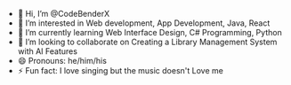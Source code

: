 - 👋 Hi, I’m @CodeBenderX
- 👀 I’m interested in Web development, App Development, Java, React
- 🌱 I’m currently learning Web Interface Design, C# Programming, Python
- 💞️ I’m looking to collaborate on Creating a Library Management System with AI Features
- 😄 Pronouns: he/him/his
- ⚡ Fun fact: I love singing but the music doesn't Love me

<!---
CodeBenderX/CodeBenderX is a ✨ special ✨ repository because its `README.md` (this file) appears on your GitHub profile.
You can click the Preview link to take a look at your changes.
--->
